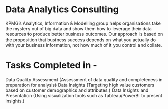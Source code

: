 # Data Analytics Consulting 
KPMG’s Analytics, Information & Modelling group helps organisations take the mystery out of big data and show them how to leverage their data resources to produce better business outcomes.
Our approach is based on the proposition that business success depends on what you actually do with your business information, not how much of it you control and collate.

# Tasks Completed in -

Data Quality Assessment (Assessment of data quality and completeness in preparation for analysis)
Data Insights (Targeting high value customers based on customer demographics and attributes.)
Data Insights and Presentation (Using visualization tools such as Tableau/PowerBI to present insights.)
